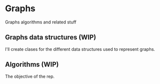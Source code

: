 # Graphs
Graphs algorithms and related stuff


## Graphs data structures (WIP)

I'll create clases for the different data structures used to represent graphs. 

## Algorithms (WIP)

The objective of the rep. 